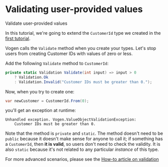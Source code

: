 # Validating user-provided values

<card-summary>
Validate user-provided values
</card-summary>

In this tutorial, we're going to extend the `CustomerId` type we created in 
the [first tutorial](your-first-value-object.md).

Vogen calls the `Validate` method when you create your types. Let's stop users from creating Customer IDs with
values of zero or less.

Add the following `Validate` method to `CustomerId`:

```C#
private static Validation Validate(int input) => input > 0 
    ? Validation.Ok 
    : Validation.Invalid("Customer IDs must be greater than 0.");
```

Now, when you try to create one:

```C#
var newCustomer = CustomerId.From(0);
```

you'll get an exception at runtime:
```
Unhandled exception. Vogen.ValueObjectValidationException: 
    Customer IDs must be greater than 0.
```

Note that the method is `private` and `static`.
The method doesn't need to be `public` because it doesn't make sense for
anyone to call it; if something has a `CustomerId`, then **it is valid**, so users don't need to check the validity.
It is also `static` because it's not related to any particular _instance_ of this type.

For more advanced scenarios, please see the [How-to article on validation](Validate-values.md)
